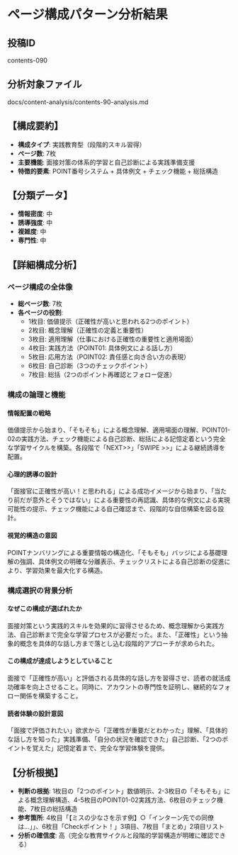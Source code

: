 # ページ構成パターン分析結果

## 投稿ID
contents-090

## 分析対象ファイル
docs/content-analysis/contents-90-analysis.md

## 【構成要約】
- **構成タイプ**: 実践教育型（段階的スキル習得）
- **ページ数**: 7枚
- **主要機能**: 面接対策の体系的学習と自己診断による実践準備支援
- **特徴的要素**: POINT番号システム + 具体例文 + チェック機能 + 総括構造

## 【分類データ】
- **情報密度**: 中
- **誘導強度**: 中
- **複雑度**: 中
- **専門性**: 中

## 【詳細構成分析】

### ページ構成の全体像
- **総ページ数**: 7枚
- **各ページの役割**:
  - 1枚目: 価値提示（正確性が高いと思われる2つのポイント）
  - 2枚目: 概念理解（正確性の定義と重要性）
  - 3枚目: 適用理解（仕事における正確性の重要性と適用場面）
  - 4枚目: 実践方法（POINT01: 具体例文による話し方）
  - 5枚目: 応用方法（POINT02: 責任感と向き合い方の表現）
  - 6枚目: 自己診断（3つのチェックポイント）
  - 7枚目: 総括（2つのポイント再確認とフォロー促進）

### 構成の論理と機能

#### 情報配置の戦略
価値提示から始まり、「そもそも」による概念理解、適用場面の理解、POINT01-02の実践方法、チェック機能による自己診断、総括による記憶定着という完全な学習サイクルを構築。各段階で「NEXT>>」「SWIPE >>」による継続誘導を配置。

#### 心理的誘導の設計
「面接官に正確性が高い！と思われる」による成功イメージから始まり、「当たり前だが意外とそうではない」による重要性の再認識、具体的な例文による実現可能性の提示、チェック機能による自己確認まで、段階的な自信構築を図る設計。

#### 視覚的構造の意図
POINTナンバリングによる重要情報の構造化、「そもそも」バッジによる基礎理解の強調、具体例文の明確な分離表示、チェックリストによる自己診断の促進により、学習効果を最大化する構造。

### 構成選択の背景分析

#### なぜこの構成が選ばれたか
面接対策という実践的スキルを効果的に習得させるため、概念理解から実践方法、自己診断まで完全な学習プロセスが必要だった。また、「正確性」という抽象的概念を具体的な話し方まで落とし込む段階的アプローチが求められた。

#### この構成が達成しようとしていること
面接で「正確性が高い」と評価される具体的な話し方を習得させ、読者の就活成功確率を向上させること。同時に、アカウントの専門性を証明し、継続的なフォロー関係を構築すること。

#### 読者体験の設計意図
「面接で評価されたい」欲求から「正確性が重要だとわかった」理解、「具体的な話し方を知った」実践準備、「自分の状況を確認できた」自己診断、「2つのポイントを覚えた」記憶定着まで、完全な学習体験を提供。

## 【分析根拠】
- **判断の根拠**: 1枚目の「2つのポイント」数値明示、2-3枚目の「そもそも」による概念理解構造、4-5枚目のPOINT01-02実践方法、6枚目のチェック機能、7枚目の総括構造
- **参考箇所**: 4枚目「【ミスの少なさを示す例】○「インターン先での同僚は...」」、6枚目「Checkポイント！」3項目、7枚目「まとめ」2項目リスト
- **分析の確信度**: 高（完全な教育サイクルと段階的学習構造が明確に確認できる）